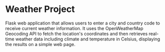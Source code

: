 # Weather Project
Flask web application that allows users to enter a city and country code to receive current weather information. It uses the OpenWeatherMap Geocoding API to fetch the location's coordinates and then retrieves real-time weather data including climate and temperature in Celsius, displaying the results on a simple web page.
